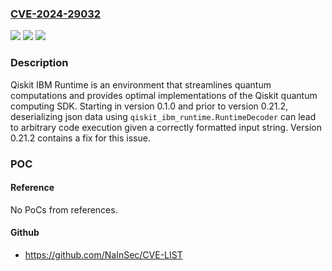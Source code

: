 ### [CVE-2024-29032](https://cve.mitre.org/cgi-bin/cvename.cgi?name=CVE-2024-29032)
![](https://img.shields.io/static/v1?label=Product&message=qiskit-ibm-runtime&color=blue)
![](https://img.shields.io/static/v1?label=Version&message=%3D%20%3E%3D%200.1.0%2C%20%3C%200.21.2%20&color=brighgreen)
![](https://img.shields.io/static/v1?label=Vulnerability&message=CWE-502%3A%20Deserialization%20of%20Untrusted%20Data&color=brighgreen)

### Description

Qiskit IBM Runtime is an environment that streamlines quantum computations and provides optimal implementations of the Qiskit quantum computing SDK. Starting in version 0.1.0 and prior to version 0.21.2, deserializing json data using `qiskit_ibm_runtime.RuntimeDecoder` can lead to arbitrary code execution given a correctly formatted input string. Version 0.21.2 contains a fix for this issue.

### POC

#### Reference
No PoCs from references.

#### Github
- https://github.com/NaInSec/CVE-LIST

